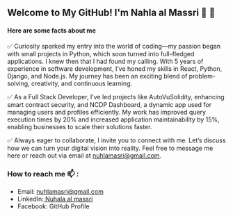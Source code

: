 ## Welcome to My GitHub! I'm Nahla al Massri 🚀 👋

#### Here are some facts about me 
✅ Curiosity sparked my entry into the world of coding—my passion began with small projects in Python, which soon turned into full-fledged applications. I knew then that I had found my calling. With 5 years of experience in software development, I’ve honed my skills in React, Python, Django, and Node.js. My journey has been an exciting blend of problem-solving, creativity, and continuous learning.

✅ As a Full Stack Developer, I’ve led projects like AutoVuSolidity, enhancing smart contract security, and NCDP Dashboard, a dynamic app used for managing users and profiles efficiently. My work has improved query execution times by 20% and increased application maintainability by 15%, enabling businesses to scale their solutions faster.

✅ Always eager to collaborate, I invite you to connect with me. Let’s discuss how we can turn your digital vision into reality. Feel free to message me here or reach out via email at nuhlamasri@gmail.com.


### How to reach me 📫 : 
- Email: nuhlamasri@gmail.com
- LinkedIn:[ Nuhala al massri](https://www.linkedin.com/in/nahlaalmasri/)
- Facebook: GitHub Profile
<!--
**nuhla/nuhla** is a ✨ _special_ ✨ repository because its `README.md` (this file) appears on your GitHub profile.




Here are some ideas to get you started:

- 🔭 I’m currently working on ...
- 🌱 I’m currently learning ...
- 👯 I’m looking to collaborate on ...
- 🤔 I’m looking for help with ...
- 💬 Ask me about ...
- 📫 How to reach me: ...
- 😄 Pronouns: ...
- ⚡ Fun fact: ...
-->
